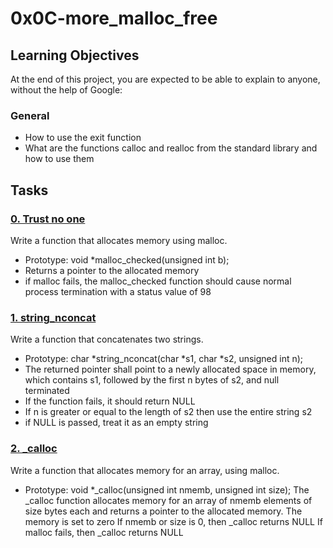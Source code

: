 # 0x0C-more_malloc_free
## Learning Objectives
At the end of this project, you are expected to be able to explain to anyone, without the help of Google:
### General
- How to use the exit function
- What are the functions calloc and realloc from the standard library and how to use them
## Tasks
### [0. Trust no one](0-malloc_checked.c)
Write a function that allocates memory using malloc.
* Prototype: void *malloc_checked(unsigned int b);
* Returns a pointer to the allocated memory
* if malloc fails, the malloc_checked function should cause normal process termination with a status value of 98
### [1. string_nconcat](1-string_nconcat.c)
Write a function that concatenates two strings.
* Prototype: char *string_nconcat(char *s1, char *s2, unsigned int n);
* The returned pointer shall point to a newly allocated space in memory, which contains s1, followed by the first n bytes of s2, and null terminated
* If the function fails, it should return NULL
* If n is greater or equal to the length of s2 then use the entire string s2
* if NULL is passed, treat it as an empty string
### [2. _calloc](2-calloc.c)
Write a function that allocates memory for an array, using malloc.
* Prototype: void *_calloc(unsigned int nmemb, unsigned int size);
The _calloc function allocates memory for an array of nmemb elements of size bytes each and returns a pointer to the allocated memory.
The memory is set to zero
If nmemb or size is 0, then _calloc returns NULL
If malloc fails, then _calloc returns NULL

